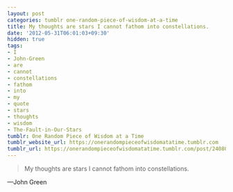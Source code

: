 ```yaml
---
layout: post
categories: tumblr one-random-piece-of-wisdom-at-a-time
title: My thoughts are stars I cannot fathom into constellations.
date: '2012-05-31T06:01:03+09:30'
hidden: true
tags:
- I
- John-Green
- are
- cannot
- constellations
- fathom
- into
- my
- quote
- stars
- thoughts
- wisdom
- The-Fault-in-Our-Stars
tumblr: One Random Piece of Wisdom at a Time
tumblr_website_url: https://onerandompieceofwisdomatatime.tumblr.com
tumblr_url: https://onerandompieceofwisdomatatime.tumblr.com/post/24080058645/my-thoughts-are-stars-i-cannot-fathom-into
---
```

> My thoughts are stars I cannot fathom into constellations.

—John Green
